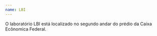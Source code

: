 ```yaml
---
name: LBI
---
```


O laboratório LBI está localizado no segundo andar do prédio da Caixa Ecônomica Federal. 